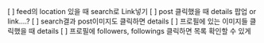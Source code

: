 [ ] feed의 location 있을 때 search로 Link넣기
[ ] post 클릭했을 때 details 팝업 or link....?
[ ] search결과 post이미지도 클릭하면 details
[ ] 프로필에 있는 이미지들 클릭했을 때 details
[ ] 프로필에 followers, followings 클릭하면 목록 확인할 수 있게